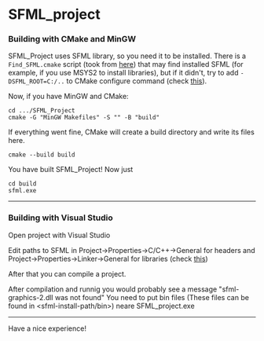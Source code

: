 # SFML_project
### Building with CMake and MinGW

SFML_Project uses SFML library, so you need it to be installed. There is a ```Find_SFML.cmake``` script (took from [here](https://github.com/eXpl0it3r/game-off-2016)) 
that may find installed SFML (for example, if you use MSYS2 to install libraries), but if it didn't, try to add ```-DSFML_ROOT=C:/..``` to CMake configure command 
(check [this](https://stackoverflow.com/questions/45671299/linking-sfml-with-cmake-windows-mingw)).

Now, if you have MinGW and CMake:

```
cd .../SFML_Project
cmake -G "MinGW Makefiles" -S "" -B "build"
```

If everything went fine, CMake will create a build directory and write its files here.

```
cmake --build build
```

You have built SFML_Project! Now just

```
cd build
sfml.exe
```
___

### Building with Visual Studio

Open project with Visual Studio

Edit paths to SFML in Project->Properties->C/C++->General for headers and Project->Properties->Linker->General for libraries
(check [this](https://www.sfml-dev.org/tutorials/2.5/start-vc.php))

After that you can compile a project.

After compilation and runnig you would probably see a message "sfml-graphics-2.dll was not found"
You need to put bin files (These files can be found in <sfml-install-path/bin>) neare SFML_project.exe
___




Have a nice experience!
